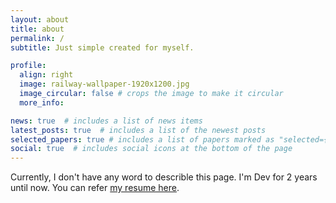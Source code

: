 ```yaml
---
layout: about
title: about
permalink: /
subtitle: Just simple created for myself.

profile:
  align: right
  image: railway-wallpaper-1920x1200.jpg
  image_circular: false # crops the image to make it circular
  more_info: 

news: true  # includes a list of news items
latest_posts: true  # includes a list of the newest posts
selected_papers: true # includes a list of papers marked as "selected={true}"
social: true  # includes social icons at the bottom of the page
---
```


Currently, I don't have any word to describle this page. I'm Dev for 2 years until now. You can refer [my resume here](/cv).